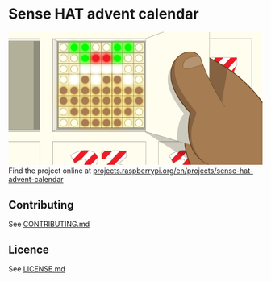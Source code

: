 # Sense HAT advent calendar
![sense-hat-advent-calendar](/en/images/banner.png)
Find the project online at [projects.raspberrypi.org/en/projects/sense-hat-advent-calendar](https://projects.raspberrypi.org/en/projects/sense-hat-advent-calendar)

## Contributing
See [CONTRIBUTING.md](CONTRIBUTING.md)
## Licence
 See [LICENSE.md](LICENSE.md)
